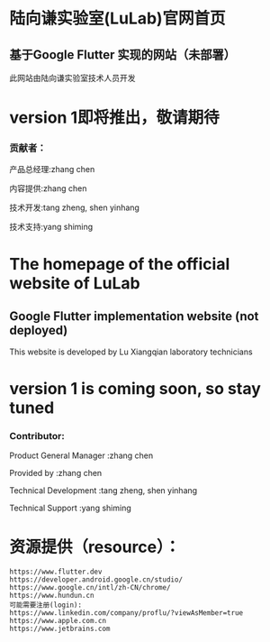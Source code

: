 # 陆向谦实验室(LuLab)官网首页
## 基于Google Flutter 实现的网站（未部署）
此网站由陆向谦实验室技术人员开发
# version 1即将推出，敬请期待

### 贡献者：
产品总经理:zhang chen

内容提供:zhang chen

技术开发:tang zheng, shen yinhang

技术支持:yang shiming


# The homepage of the official website of LuLab
## Google Flutter implementation website (not deployed)
This website is developed by Lu Xiangqian laboratory technicians
# version 1 is coming soon, so stay tuned

### Contributor:
Product General Manager :zhang chen

Provided by :zhang chen

Technical Development :tang zheng, shen yinhang

Technical Support :yang shiming


# 资源提供（resource）：

```
https://www.flutter.dev
https://developer.android.google.cn/studio/
https://www.google.cn/intl/zh-CN/chrome/
https://www.hundun.cn
可能需要注册(login):
https://www.linkedin.com/company/proflu/?viewAsMember=true
https://www.apple.com.cn
https://www.jetbrains.com
```


